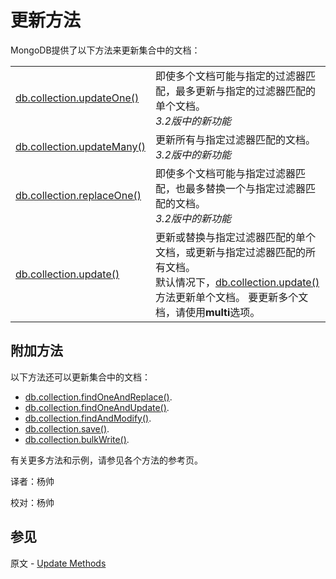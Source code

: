 # 更新方法
MongoDB提供了以下方法来更新集合中的文档：

|                                                              |                                                              |
| ------------------------------------------------------------ | ------------------------------------------------------------ |
| [db.collection.updateOne()](https://docs.mongodb.com/manual/reference/method/db.collection.updateOne/#db.collection.updateOne) | 即使多个文档可能与指定的过滤器匹配，最多更新与指定的过滤器匹配的单个文档。<br />*3.2版中的新功能* |
| [db.collection.updateMany()](https://docs.mongodb.com/manual/reference/method/db.collection.updateMany/#db.collection.updateMany) | 更新所有与指定过滤器匹配的文档。<br />*3.2版中的新功能*      |
| [db.collection.replaceOne()](https://docs.mongodb.com/manual/reference/method/db.collection.replaceOne/#db.collection.replaceOne) | 即使多个文档可能与指定过滤器匹配，也最多替换一个与指定过滤器匹配的文档。<br />*3.2版中的新功能* |
| [db.collection.update()](https://docs.mongodb.com/manual/reference/method/db.collection.update/#db.collection.update) | 更新或替换与指定过滤器匹配的单个文档，或更新与指定过滤器匹配的所有文档。<br />默认情况下，[db.collection.update()](https://docs.mongodb.com/manual/reference/method/db.collection.update/#db.collection.update)方法更新单个文档。 要更新多个文档，请使用**multi**选项。 |

## 附加方法

以下方法还可以更新集合中的文档：

- [db.collection.findOneAndReplace()](https://docs.mongodb.com/manual/reference/method/db.collection.findOneAndReplace/#db.collection.findOneAndReplace).
- [db.collection.findOneAndUpdate()](https://docs.mongodb.com/manual/reference/method/db.collection.findOneAndUpdate/#db.collection.findOneAndUpdate).
- [db.collection.findAndModify()](https://docs.mongodb.com/manual/reference/method/db.collection.findAndModify/#db.collection.findAndModify).
- [db.collection.save()](https://docs.mongodb.com/manual/reference/method/db.collection.save/#db.collection.save).
- [db.collection.bulkWrite()](https://docs.mongodb.com/manual/reference/method/db.collection.bulkWrite/#db.collection.bulkWrite).

有关更多方法和示例，请参见各个方法的参考页。



译者：杨帅

校对：杨帅

## 参见

原文 - [Update Methods]( https://docs.mongodb.com/manual/reference/update-methods/ )

